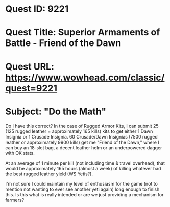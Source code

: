 # Quest ID: 9221
# Quest Title: Superior Armaments of Battle - Friend of the Dawn
# Quest URL: https://www.wowhead.com/classic/quest=9221
# Subject: "Do the Math"
Do I have this correct? In the case of Rugged Armor Kits, I can submit 25 (125 rugged leather = approximately 165 kills) kits to get either 1 Dawn Insignia or 1 Crusade Insignia. 60 Crusade/Dawn Insignias (7500 rugged leather or approximately 9900 kills) get me "Friend of the Dawn," where I can buy an 18-slot bag, a decent leather helm or an underpowered dagger with OK stats.

At an average of 1 minute per kill (not including time & travel overhead), that would be approximately 165 hours (almost a week) of killing whatever had the best rugged leather yield (WS Yetis?).

I'm not sure I could maintain my level of enthusiasm for the game (not to mention not wanting to ever see another yeti again) long enough to finish this. Is this what is really intended or are we just providing a mechanism for farmers?